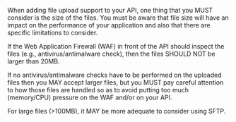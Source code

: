 When adding file upload support to your API, one thing that you MUST consider is the size of the files. You must be aware that file size will have an impact on the performance of your application and also that there are specific limitations to consider.

If the Web Application Firewall (WAF) in front of the API should inspect the files (e.g., antivirus/antimalware check), then the files SHOULD NOT be larger than 20MB.

If no antivirus/antimalware checks have to be performed on the uploaded files then you MAY accept larger files, but you MUST pay careful attention to how those files are handled so as to avoid putting too much (memory/CPU) pressure on the WAF and/or on your API.

For large files (>100MB), it MAY be more adequate to consider using SFTP.